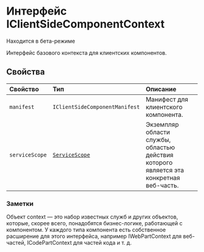 # <a name="iclientsidecomponentcontext-interface"></a>Интерфейс IClientSideComponentContext





Находится в бета-режиме

Интерфейс базового контекста для клиентских компонентов.




## <a name="properties"></a>Свойства

| Свойство     | Тип   | Описание|
|:-------------|:-------|:-----------|
|`manifest`      | `IClientSideComponentManifest` | Манифест для клиентского компонента. |
|`serviceScope`      | [`ServiceScope`](../sp-core-library/servicescope.md) | Экземпляр области службы, областью действия которого является эта конкретная веб-часть. |






### <a name="remarks"></a>Заметки

Объект context — это набор известных служб и других объектов, которые, скорее всего, понадобятся бизнес-логике, работающей с компонентом. У каждого типа компонента есть собственное расширение для этого интерфейса, например IWebPartContext для веб-частей, ICodePartContext для частей кода и т. д.

